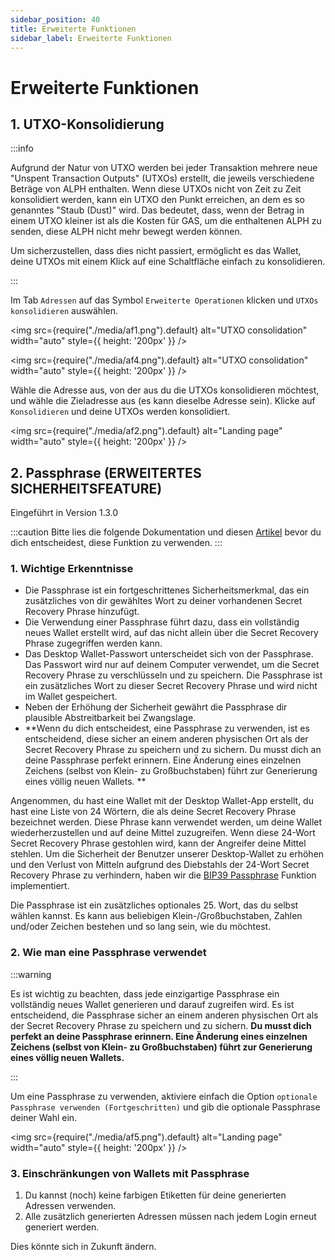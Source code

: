 ```yaml
---
sidebar_position: 40
title: Erweiterte Funktionen
sidebar_label: Erweiterte Funktionen
---
```


# Erweiterte Funktionen

## 1. UTXO-Konsolidierung

:::info

Aufgrund der Natur von UTXO werden bei jeder Transaktion mehrere neue "Unspent Transaction Outputs" (UTXOs) erstellt, die jeweils verschiedene Beträge von ALPH enthalten. Wenn diese UTXOs nicht von Zeit zu Zeit konsolidiert werden, kann ein UTXO den Punkt erreichen, an dem es so genanntes "Staub (Dust)" wird. Das bedeutet, dass, wenn der Betrag in einem UTXO kleiner ist als die Kosten für GAS, um die enthaltenen ALPH zu senden, diese ALPH nicht mehr bewegt werden können.

Um sicherzustellen, dass dies nicht passiert, ermöglicht es das Wallet, deine UTXOs mit einem Klick auf eine Schaltfläche einfach zu konsolidieren.

:::

Im Tab `Adressen` auf das Symbol `Erweiterte Operationen` klicken und `UTXOs konsolidieren` auswählen.

<img src={require("./media/af1.png").default} alt="UTXO consolidation" width="auto" style={{ height: '200px' }} />

<img src={require("./media/af4.png").default} alt="UTXO consolidation" width="auto" style={{ height: '200px' }} />

Wähle die Adresse aus, von der aus du die UTXOs konsolidieren möchtest, und wähle die Zieladresse aus (es kann dieselbe Adresse sein). Klicke auf `Konsolidieren` und deine UTXOs werden konsolidiert.

<img src={require("./media/af2.png").default} alt="Landing page" width="auto" style={{ height: '200px' }} />

## 2. Passphrase (ERWEITERTES SICHERHEITSFEATURE)

Eingeführt in Version 1.3.0

:::caution
Bitte lies die folgende Dokumentation und diesen [Artikel](https://medium.com/@alephium/bip39-passphrase-implementation-f87adecd6f59) bevor du dich entscheidest, diese Funktion zu verwenden.
:::

### 1. Wichtige Erkenntnisse

- Die Passphrase ist ein fortgeschrittenes Sicherheitsmerkmal, das ein zusätzliches von dir gewähltes Wort zu deiner vorhandenen Secret Recovery Phrase hinzufügt.
- Die Verwendung einer Passphrase führt dazu, dass ein vollständig neues Wallet erstellt wird, auf das nicht allein über die Secret Recovery Phrase zugegriffen werden kann.
- Das Desktop Wallet-Passwort unterscheidet sich von der Passphrase. Das Passwort wird nur auf deinem Computer verwendet, um die Secret Recovery Phrase zu verschlüsseln und zu speichern. Die Passphrase ist ein zusätzliches Wort zu dieser Secret Recovery Phrase und wird nicht im Wallet gespeichert.
- Neben der Erhöhung der Sicherheit gewährt die Passphrase dir plausible Abstreitbarkeit bei Zwangslage.
- **Wenn du dich entscheidest, eine Passphrase zu verwenden, ist es entscheidend, diese sicher an einem anderen physischen Ort als der Secret Recovery Phrase zu speichern und zu sichern. Du musst dich an deine Passphrase perfekt erinnern. Eine Änderung eines einzelnen Zeichens (selbst von Klein- zu Großbuchstaben) führt zur Generierung eines völlig neuen Wallets. **

Angenommen, du hast eine Wallet mit der Desktop Wallet-App erstellt, du hast eine Liste von 24 Wörtern, die als deine Secret Recovery Phrase bezeichnet werden. Diese Phrase kann verwendet werden, um deine Wallet wiederherzustellen und auf deine Mittel zuzugreifen. Wenn diese 24-Wort Secret Recovery Phrase gestohlen wird, kann der Angreifer deine Mittel stehlen. Um die Sicherheit der Benutzer unserer Desktop-Wallet zu erhöhen und den Verlust von Mitteln aufgrund des Diebstahls der 24-Wort Secret Recovery Phrase zu verhindern, haben wir die [BIP39 Passphrase](https://github.com/bitcoin/bips/blob/master/bip-0039.mediawiki#from-mnemonic-to-seed) Funktion implementiert.

Die Passphrase ist ein zusätzliches optionales 25. Wort, das du selbst wählen kannst. Es kann aus beliebigen Klein-/Großbuchstaben, Zahlen und/oder Zeichen bestehen und so lang sein, wie du möchtest.

### 2. Wie man eine Passphrase verwendet

:::warning

Es ist wichtig zu beachten, dass jede einzigartige Passphrase ein vollständig neues Wallet generieren und darauf zugreifen wird. Es ist entscheidend, die Passphrase sicher an einem anderen physischen Ort als der Secret Recovery Phrase zu speichern und zu sichern.  **Du musst dich perfekt an deine Passphrase erinnern. Eine Änderung eines einzelnen Zeichens (selbst von Klein- zu Großbuchstaben) führt zur Generierung eines völlig neuen Wallets.**

:::

Um eine Passphrase zu verwenden, aktiviere einfach die Option `optionale Passphrase verwenden (Fortgeschritten)` und gib die optionale Passphrase deiner Wahl ein.

<img src={require("./media/af5.png").default} alt="Landing page" width="auto" style={{ height: '200px' }} />

### 3. Einschränkungen von Wallets mit Passphrase

1. Du kannst (noch) keine farbigen Etiketten für deine generierten Adressen verwenden.
2. Alle zusätzlich generierten Adressen müssen nach jedem Login erneut generiert werden.

Dies könnte sich in Zukunft ändern.
